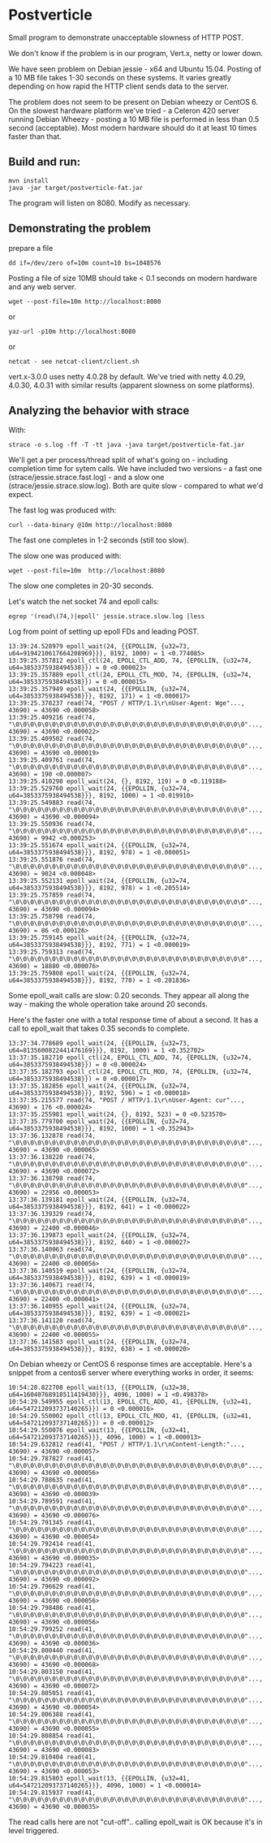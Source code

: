 # Postverticle

Small program to demonstrate unacceptable slowness of HTTP POST.

We don't know if the problem is in our program, Vert.x, netty or lower down.

We have seen problem on Debian jessie - x64 and Ubuntu 15.04. Posting of
a 10 MB file takes 1-30 seconds on these systems. It varies greatly
depending on how rapid the HTTP client sends data to the server.

The problem does not seem to be present on Debian wheezy or CentOS 6.
On the slowest hardware platform we've tried - a Celeron 420 server
running Debian Wheezy - posting a 10 MB file is performed in less than
0.5 second (acceptable). Most modern hardware should do it at least 10
times faster than that.

## Build and run:

    mvn install
    java -jar target/postverticle-fat.jar

The program will listen on 8080. Modify as necessary.

## Demonstrating the problem

prepare a file

    dd if=/dev/zero of=10m count=10 bs=1048576

Posting a file of size 10MB should take < 0.1 seconds on modern
hardware and any web server.

    wget --post-file=10m http://localhost:8080

or

    yaz-url -p10m http://localhost:8080

or

    netcat - see netcat-client/client.sh

vert.x-3.0.0 uses netty 4.0.28 by default. We've tried with netty
4.0.29, 4.0.30, 4.0.31 with similar results (apparent slowness on some
platforms).

## Analyzing the behavior with strace

With:

    strace -o s.log -ff -T -tt java -java target/postverticle-fat.jar

We'll get a per process/thread split of what's going on - including
completion time for sytem calls. We have included two versions -
a fast one (strace/jessie.strace.fast.log) - and a slow one
(strace/jessie.strace.slow.log). Both are quite slow - compared to
what we'd expect.

The fast log was produced with:

    curl --data-binary @10m http://localhost:8080

The fast one completes in 1-2 seconds (still too slow).

The slow one was produced with:

    wget --post-file=10m  http://localhost:8080

The slow one completes in 20-30 seconds.

Let's watch the net socket 74 and epoll calls:

    egrep '(read\(74,)|epoll' jessie.strace.slow.log |less

Log from point of setting up epoll FDs and leading POST.

    13:39:24.528979 epoll_wait(24, {{EPOLLIN, {u32=73, u64=9194210617664208969}}}, 8192, 1000) = 1 <0.774085>
    13:39:25.357812 epoll_ctl(24, EPOLL_CTL_ADD, 74, {EPOLLIN, {u32=74, u64=3853375938494538}}) = 0 <0.000023>
    13:39:25.357889 epoll_ctl(24, EPOLL_CTL_MOD, 74, {EPOLLIN, {u32=74, u64=3853375938494538}}) = 0 <0.000015>
    13:39:25.357949 epoll_wait(24, {{EPOLLIN, {u32=74, u64=3853375938494538}}}, 8192, 171) = 1 <0.000017>
    13:39:25.378237 read(74, "POST / HTTP/1.1\r\nUser-Agent: Wge"..., 43690) = 43690 <0.000058>
    13:39:25.409216 read(74, "\0\0\0\0\0\0\0\0\0\0\0\0\0\0\0\0\0\0\0\0\0\0\0\0\0\0\0\0\0\0\0\0"..., 43690) = 43690 <0.000022>
    13:39:25.409502 read(74, "\0\0\0\0\0\0\0\0\0\0\0\0\0\0\0\0\0\0\0\0\0\0\0\0\0\0\0\0\0\0\0\0"..., 43690) = 43690 <0.000019>
    13:39:25.409761 read(74, "\0\0\0\0\0\0\0\0\0\0\0\0\0\0\0\0\0\0\0\0\0\0\0\0\0\0\0\0\0\0\0\0"..., 43690) = 190 <0.000007>
    13:39:25.410298 epoll_wait(24, {}, 8192, 119) = 0 <0.119188>
    13:39:25.529760 epoll_wait(24, {{EPOLLIN, {u32=74, u64=3853375938494538}}}, 8192, 1000) = 1 <0.019910>
    13:39:25.549883 read(74, "\0\0\0\0\0\0\0\0\0\0\0\0\0\0\0\0\0\0\0\0\0\0\0\0\0\0\0\0\0\0\0\0"..., 43690) = 43690 <0.000094>
    13:39:25.550936 read(74, "\0\0\0\0\0\0\0\0\0\0\0\0\0\0\0\0\0\0\0\0\0\0\0\0\0\0\0\0\0\0\0\0"..., 43690) = 9942 <0.000253>
    13:39:25.551674 epoll_wait(24, {{EPOLLIN, {u32=74, u64=3853375938494538}}}, 8192, 978) = 1 <0.000051>
    13:39:25.551876 read(74, "\0\0\0\0\0\0\0\0\0\0\0\0\0\0\0\0\0\0\0\0\0\0\0\0\0\0\0\0\0\0\0\0"..., 43690) = 9024 <0.000048>
    13:39:25.552131 epoll_wait(24, {{EPOLLIN, {u32=74, u64=3853375938494538}}}, 8192, 978) = 1 <0.205514>
    13:39:25.757859 read(74, "\0\0\0\0\0\0\0\0\0\0\0\0\0\0\0\0\0\0\0\0\0\0\0\0\0\0\0\0\0\0\0\0"..., 43690) = 43690 <0.000094>
    13:39:25.758798 read(74, "\0\0\0\0\0\0\0\0\0\0\0\0\0\0\0\0\0\0\0\0\0\0\0\0\0\0\0\0\0\0\0\0"..., 43690) = 86 <0.000126>
    13:39:25.759145 epoll_wait(24, {{EPOLLIN, {u32=74, u64=3853375938494538}}}, 8192, 771) = 1 <0.000019>
    13:39:25.759313 read(74, "\0\0\0\0\0\0\0\0\0\0\0\0\0\0\0\0\0\0\0\0\0\0\0\0\0\0\0\0\0\0\0\0"..., 43690) = 18880 <0.000076>
    13:39:25.759808 epoll_wait(24, {{EPOLLIN, {u32=74, u64=3853375938494538}}}, 8192, 770) = 1 <0.201836>

Some epoll_wait calls are slow: 0.20 seconds. They appear all along the way - making the whole operation take around 20 seconds.

Here's the faster one with a total response time of about a second.
It has a call to epoll_wait that takes 0.35 seconds to complete.

    13:37:34.778689 epoll_wait(24, {{EPOLLIN, {u32=73, u64=8135600822441476169}}}, 8192, 1000) = 1 <0.352702>
    13:37:35.182710 epoll_ctl(24, EPOLL_CTL_ADD, 74, {EPOLLIN, {u32=74, u64=3853375938494538}}) = 0 <0.000024>
    13:37:35.182793 epoll_ctl(24, EPOLL_CTL_MOD, 74, {EPOLLIN, {u32=74, u64=3853375938494538}}) = 0 <0.000017>
    13:37:35.182856 epoll_wait(24, {{EPOLLIN, {u32=74, u64=3853375938494538}}}, 8192, 596) = 1 <0.000018>
    13:37:35.215577 read(74, "POST / HTTP/1.1\r\nUser-Agent: cur"..., 43690) = 176 <0.000024>
    13:37:35.255981 epoll_wait(24, {}, 8192, 523) = 0 <0.523570>
    13:37:35.779700 epoll_wait(24, {{EPOLLIN, {u32=74, u64=3853375938494538}}}, 8192, 1000) = 1 <0.352943>
    13:37:36.132878 read(74, "\0\0\0\0\0\0\0\0\0\0\0\0\0\0\0\0\0\0\0\0\0\0\0\0\0\0\0\0\0\0\0\0"..., 43690) = 43690 <0.000065>
    13:37:36.138220 read(74, "\0\0\0\0\0\0\0\0\0\0\0\0\0\0\0\0\0\0\0\0\0\0\0\0\0\0\0\0\0\0\0\0"..., 43690) = 43690 <0.000072>
    13:37:36.138798 read(74, "\0\0\0\0\0\0\0\0\0\0\0\0\0\0\0\0\0\0\0\0\0\0\0\0\0\0\0\0\0\0\0\0"..., 43690) = 22956 <0.000053>
    13:37:36.139181 epoll_wait(24, {{EPOLLIN, {u32=74, u64=3853375938494538}}}, 8192, 641) = 1 <0.000022>
    13:37:36.139329 read(74, "\0\0\0\0\0\0\0\0\0\0\0\0\0\0\0\0\0\0\0\0\0\0\0\0\0\0\0\0\0\0\0\0"..., 43690) = 22400 <0.000046>
    13:37:36.139873 epoll_wait(24, {{EPOLLIN, {u32=74, u64=3853375938494538}}}, 8192, 640) = 1 <0.000027>
    13:37:36.140063 read(74, "\0\0\0\0\0\0\0\0\0\0\0\0\0\0\0\0\0\0\0\0\0\0\0\0\0\0\0\0\0\0\0\0"..., 43690) = 22400 <0.000056>
    13:37:36.140519 epoll_wait(24, {{EPOLLIN, {u32=74, u64=3853375938494538}}}, 8192, 639) = 1 <0.000019>
    13:37:36.140671 read(74, "\0\0\0\0\0\0\0\0\0\0\0\0\0\0\0\0\0\0\0\0\0\0\0\0\0\0\0\0\0\0\0\0"..., 43690) = 22400 <0.000041>
    13:37:36.140955 epoll_wait(24, {{EPOLLIN, {u32=74, u64=3853375938494538}}}, 8192, 639) = 1 <0.000021>
    13:37:36.141120 read(74, "\0\0\0\0\0\0\0\0\0\0\0\0\0\0\0\0\0\0\0\0\0\0\0\0\0\0\0\0\0\0\0\0"..., 43690) = 22400 <0.000055>
    13:37:36.141583 epoll_wait(24, {{EPOLLIN, {u32=74, u64=3853375938494538}}}, 8192, 638) = 1 <0.000020>

On Debian wheezy or CentOS 6 response times are acceptable. Here's a snippet from
a centos6 server where everything works in order, it seems:

    10:54:28.822708 epoll_wait(13, {{EPOLLIN, {u32=38, u64=16040768918511419430}}}, 4096, 1000) = 1 <0.498378>
    10:54:29.549955 epoll_ctl(13, EPOLL_CTL_ADD, 41, {EPOLLIN, {u32=41, u64=547212093737140265}}) = 0 <0.000016>
    10:54:29.550002 epoll_ctl(13, EPOLL_CTL_MOD, 41, {EPOLLIN, {u32=41, u64=547212093737140265}}) = 0 <0.000012>
    10:54:29.550076 epoll_wait(13, {{EPOLLIN, {u32=41, u64=547212093737140265}}}, 4096, 1000) = 1 <0.000013>
    10:54:29.632812 read(41, "POST / HTTP/1.1\r\nContent-Length:"..., 43690) = 43690 <0.000057>
    10:54:29.787827 read(41, "\0\0\0\0\0\0\0\0\0\0\0\0\0\0\0\0\0\0\0\0\0\0\0\0\0\0\0\0\0\0\0\0"..., 43690) = 43690 <0.000056>
    10:54:29.788635 read(41, "\0\0\0\0\0\0\0\0\0\0\0\0\0\0\0\0\0\0\0\0\0\0\0\0\0\0\0\0\0\0\0\0"..., 43690) = 43690 <0.000039>
    10:54:29.789591 read(41, "\0\0\0\0\0\0\0\0\0\0\0\0\0\0\0\0\0\0\0\0\0\0\0\0\0\0\0\0\0\0\0\0"..., 43690) = 43690 <0.000076>
    10:54:29.791345 read(41, "\0\0\0\0\0\0\0\0\0\0\0\0\0\0\0\0\0\0\0\0\0\0\0\0\0\0\0\0\0\0\0\0"..., 43690) = 43690 <0.000054>
    10:54:29.792414 read(41, "\0\0\0\0\0\0\0\0\0\0\0\0\0\0\0\0\0\0\0\0\0\0\0\0\0\0\0\0\0\0\0\0"..., 43690) = 43690 <0.000035>
    10:54:29.794223 read(41, "\0\0\0\0\0\0\0\0\0\0\0\0\0\0\0\0\0\0\0\0\0\0\0\0\0\0\0\0\0\0\0\0"..., 43690) = 43690 <0.000092>
    10:54:29.796629 read(41, "\0\0\0\0\0\0\0\0\0\0\0\0\0\0\0\0\0\0\0\0\0\0\0\0\0\0\0\0\0\0\0\0"..., 43690) = 43690 <0.000056>
    10:54:29.798486 read(41, "\0\0\0\0\0\0\0\0\0\0\0\0\0\0\0\0\0\0\0\0\0\0\0\0\0\0\0\0\0\0\0\0"..., 43690) = 43690 <0.000056>
    10:54:29.799252 read(41, "\0\0\0\0\0\0\0\0\0\0\0\0\0\0\0\0\0\0\0\0\0\0\0\0\0\0\0\0\0\0\0\0"..., 43690) = 43690 <0.000036>
    10:54:29.800440 read(41, "\0\0\0\0\0\0\0\0\0\0\0\0\0\0\0\0\0\0\0\0\0\0\0\0\0\0\0\0\0\0\0\0"..., 43690) = 43690 <0.000068>
    10:54:29.803150 read(41, "\0\0\0\0\0\0\0\0\0\0\0\0\0\0\0\0\0\0\0\0\0\0\0\0\0\0\0\0\0\0\0\0"..., 43690) = 43690 <0.000072>
    10:54:29.805051 read(41, "\0\0\0\0\0\0\0\0\0\0\0\0\0\0\0\0\0\0\0\0\0\0\0\0\0\0\0\0\0\0\0\0"..., 43690) = 43690 <0.000054>
    10:54:29.806388 read(41, "\0\0\0\0\0\0\0\0\0\0\0\0\0\0\0\0\0\0\0\0\0\0\0\0\0\0\0\0\0\0\0\0"..., 43690) = 43690 <0.000055>
    10:54:29.808854 read(41, "\0\0\0\0\0\0\0\0\0\0\0\0\0\0\0\0\0\0\0\0\0\0\0\0\0\0\0\0\0\0\0\0"..., 43690) = 43690 <0.000083>
    10:54:29.810404 read(41, "\0\0\0\0\0\0\0\0\0\0\0\0\0\0\0\0\0\0\0\0\0\0\0\0\0\0\0\0\0\0\0\0"..., 43690) = 43690 <0.000053>
    10:54:29.815803 epoll_wait(13, {{EPOLLIN, {u32=41, u64=547212093737140265}}}, 4096, 1000) = 1 <0.000014>
    10:54:29.815937 read(41, "\0\0\0\0\0\0\0\0\0\0\0\0\0\0\0\0\0\0\0\0\0\0\0\0\0\0\0\0\0\0\0\0"..., 43690) = 43690 <0.000035>

The read calls here are not "cut-off".. calling epoll_wait is OK because it's in level triggered.
